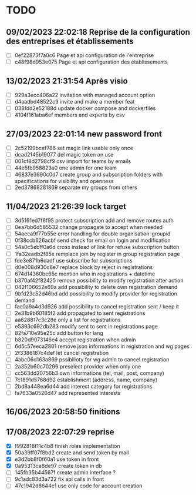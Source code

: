 # TODO
## 09/02/2023 22:02:18 Reprise de la configuration des entreprises et établissements
- [ ] 0ef22873f7a0c6 Page et api configuration de l'entreprise
- [ ] c48f98d953e075 Page et api configuration des établissements
## 13/02/2023 21:31:54 Après visio
- [ ] 929a3ecc406a22 invitation with managed account option
- [ ] d4aadbd48522c3 invite and make a member feat
- [ ] 038fdd2e52188d update docker compose and dockerfiles
- [ ] 4104f161aba6ef members and experts by csv
## 27/03/2023 22:01:14 new password front
- [ ] 2c52199bcef786 set magic link usable only once
- [ ] dcad2145b19077 del magic token on use
- [ ] 001cf8d2798cf9 csv import for teams by emails
- [ ] 44e5fb958823a0 one admin for one team
- [ ] 46837e3690c0d7 create group and subscription folders with specifications for visibility and openness
- [ ] 2ed37868281869 separate my groups from others
## 11/04/2023 21:26:39 lock target
- [ ] 3d5161ed7f6f95 protect subscription add and remove routes auth
- [ ] 0ea7bb6d585532 change propagate to accept when needed
- [ ] 54aeca9f77b55e error handling for double organisation-groupid
- [ ] 0f38ccb626acbf send check for email on login and modification
- [ ] 54a0c5ebff0a6d cross instead of link for refuse subscription button
- [ ] 1fa32eadb2f85e remplace join by register in group registration page
- [ ] fde3e871b6dadf use subscribe for subscriptions
- [ ] d0e008d930c8e7 replace block by reject in registrations
- [ ] 674d14360be65c mention who in registrations + datetime
- [ ] b370af42f82425 remove possibility to modify registration after action
- [ ] 042f106652e69a add possibility to delete own registration demand
- [ ] 9bfd23c52d46bd add possibility to modify provider for registration demand
- [ ] fac0a9a4d3d926 add possibility to cancel registration sent / keep it
- [ ] 2e31b9b60185f2 add propagated to sent registrations
- [ ] aa628817c3c28e only a list for registrations
- [ ] e5393c692db283 modify sent to sent in registrations page  
- [ ] 82fa710e95e25c add button for lang  
- [ ] b820d9073146e4 accept registration when admin  
- [ ] 6d5c57eeca2801 remove json informations in registration and wg pages  
- [ ] 2f3386187c4def let cancel registration  
- [ ] 4abc06d163a869 pssibilioty for wg admin to cancel registration  
- [ ] 2a352b60c70296 preselect provider when only one  
- [ ] cc563dd20756b3 own informations (tel, mail, post, company)  
- [ ] 7c1891d5768d92 establishment (address, name, company)  
- [ ] 2bd8a448ea6d44 add interest category for registrations  
- [ ] fa7633a0526d47 add represented interests  
## 16/06/2023 20:58:50 finitions  
## 17/08/2023 22:07:29 reprise  
- [x] f992818f11c4b8 finish roles implementation  
- [x] 50a39ff07f8bd2 create and send token by mail  
- [x] e3d2bb8f0f60a1 use token in front  
- [x] 0a95313ca8de97 create token in db  
- [ ] 145fb35b44567f create admin interface ?  
- [ ] 9c1adc83d3a722 fix api calls in front  
- [ ] 47c1942d8644e1 use only code for account creation  

